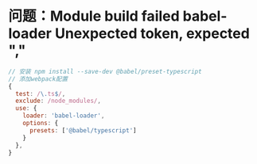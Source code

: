 # 问题：Module build failed babel-loader Unexpected token, expected ","
```js
// 安装 npm install --save-dev @babel/preset-typescript
// 添加webpack配置
{
  test: /\.ts$/,
  exclude: /node_modules/,
  use: {
    loader: 'babel-loader',
    options: {
      presets: ['@babel/typescript']
    }
  },
}
```
